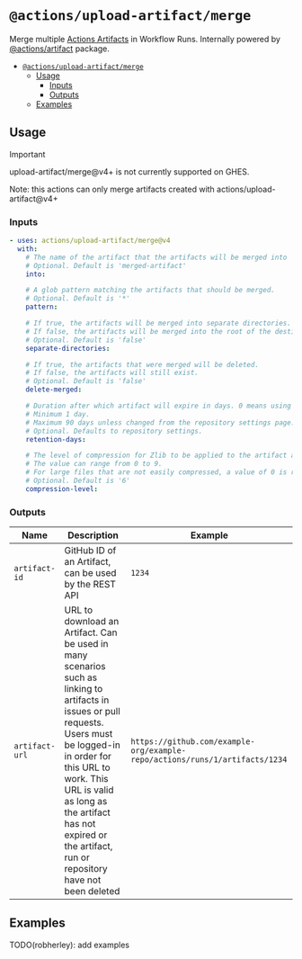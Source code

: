 # `@actions/upload-artifact/merge`

Merge multiple [Actions Artifacts](https://docs.github.com/en/actions/using-workflows/storing-workflow-data-as-artifacts) in Workflow Runs. Internally powered by [@actions/artifact](https://github.com/actions/toolkit/tree/main/packages/artifact) package.

- [`@actions/upload-artifact/merge`](#actionsupload-artifactmerge)
  - [Usage](#usage)
    - [Inputs](#inputs)
    - [Outputs](#outputs)
  - [Examples](#examples)

## Usage

> [!IMPORTANT]
> upload-artifact/merge@v4+ is not currently supported on GHES.

Note: this actions can only merge artifacts created with actions/upload-artifact@v4+

### Inputs

```yaml
- uses: actions/upload-artifact/merge@v4
  with:
    # The name of the artifact that the artifacts will be merged into
    # Optional. Default is 'merged-artifact'
    into:

    # A glob pattern matching the artifacts that should be merged.
    # Optional. Default is '*'
    pattern:

    # If true, the artifacts will be merged into separate directories.
    # If false, the artifacts will be merged into the root of the destination.
    # Optional. Default is 'false'
    separate-directories:

    # If true, the artifacts that were merged will be deleted.
    # If false, the artifacts will still exist.
    # Optional. Default is 'false'
    delete-merged:

    # Duration after which artifact will expire in days. 0 means using default retention.
    # Minimum 1 day.
    # Maximum 90 days unless changed from the repository settings page.
    # Optional. Defaults to repository settings.
    retention-days:

    # The level of compression for Zlib to be applied to the artifact archive.
    # The value can range from 0 to 9.
    # For large files that are not easily compressed, a value of 0 is recommended for significantly faster uploads.
    # Optional. Default is '6'
    compression-level:
```

### Outputs

| Name | Description | Example |
| - | - | - |
| `artifact-id` | GitHub ID of an Artifact, can be used by the REST API | `1234` |
| `artifact-url` | URL to download an Artifact. Can be used in many scenarios such as linking to artifacts in issues or pull requests. Users must be logged-in in order for this URL to work. This URL is valid as long as the artifact has not expired or the artifact, run or repository have not been deleted | `https://github.com/example-org/example-repo/actions/runs/1/artifacts/1234` |

## Examples

TODO(robherley): add examples
